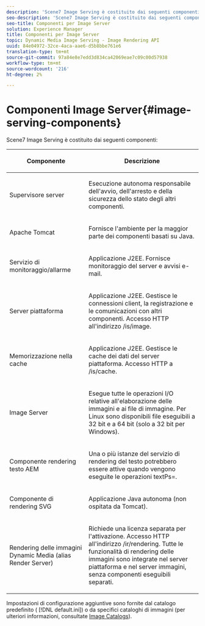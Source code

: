 ```yaml
---
description: 'Scene7 Image Serving è costituito dai seguenti componenti '
seo-description: 'Scene7 Image Serving è costituito dai seguenti componenti '
seo-title: Componenti per Image Server
solution: Experience Manager
title: Componenti per Image Server
topic: Dynamic Media Image Serving - Image Rendering API
uuid: 84e04972-32ce-4aca-aae6-d5b8bbe761e6
translation-type: tm+mt
source-git-commit: 97a84e8e7edd3d834ca42069eae7c09c00d57938
workflow-type: tm+mt
source-wordcount: '216'
ht-degree: 2%

---
```



# Componenti Image Server{#image-serving-components}

Scene7 Image Serving è costituito dai seguenti componenti:

<table id="table_534AF33FE5C4453EACAE0DF35E8E3B63"> 
 <thead> 
  <tr> 
   <th colname="col1" class="entry"> <p>Componente </p> </th> 
   <th colname="col2" class="entry"> <p>Descrizione </p> </th> 
  </tr>
 </thead>
 <tbody> 
  <tr> 
   <td colname="col1"> <p>Supervisore server </p> </td> 
   <td colname="col2"> <p>Esecuzione autonoma responsabile dell'avvio, dell'arresto e della sicurezza dello stato degli altri componenti. </p> </td> 
  </tr> 
  <tr> 
   <td colname="col1"> <p>Apache Tomcat </p> </td> 
   <td colname="col2"> <p>Fornisce l'ambiente per la maggior parte dei componenti basati su Java. </p> </td> 
  </tr> 
  <tr> 
   <td colname="col1"> <p>Servizio di monitoraggio/allarme </p> </td> 
   <td colname="col2"> <p>Applicazione J2EE. Fornisce monitoraggio del server e avvisi e-mail. </p> </td> 
  </tr> 
  <tr> 
   <td colname="col1"> <p>Server piattaforma </p> </td> 
   <td colname="col2"> <p>Applicazione J2EE. Gestisce le connessioni client, la registrazione e le comunicazioni con altri componenti. Accesso HTTP all'indirizzo <span class="filepath"> /is/image</span>. </p> </td> 
  </tr> 
  <tr> 
   <td colname="col1"> <p>Memorizzazione nella cache </p> </td> 
   <td colname="col2"> <p>Applicazione J2EE. Gestisce le cache dei dati del server piattaforma. Accesso HTTP a /is/cache. </p> </td> 
  </tr> 
  <tr> 
   <td colname="col1"> <p>Image Server </p> </td> 
   <td colname="col2"> <p>Esegue tutte le operazioni I/O relative all'elaborazione delle immagini e ai file di immagine. Per Linux sono disponibili file eseguibili a 32 bit e a 64 bit (solo a 32 bit per Windows). </p> </td> 
  </tr> 
  <tr> 
   <td colname="col1"> <p>Componente rendering testo AEM </p> </td> 
   <td colname="col2"> <p>Una o più istanze del servizio di rendering del testo potrebbero essere attive quando vengono eseguite le operazioni <span class="codeph"> textPs=</span>. </p> </td> 
  </tr> 
  <tr> 
   <td colname="col1"> <p>Componente di rendering SVG </p> </td> 
   <td colname="col2"> <p>Applicazione Java autonoma (non ospitata da Tomcat). </p> </td> 
  </tr> 
  <tr> 
   <td colname="col1"> <p>Rendering delle immagini Dynamic Media (alias Render Server) </p> </td> 
   <td colname="col2"> <p>Richiede una licenza separata per l'attivazione. Accesso HTTP all'indirizzo <span class="filepath"> /ir/rendering</span>. Tutte le funzionalità di rendering delle immagini sono integrate nel server piattaforma e nel server immagini, senza componenti eseguibili separati. </p> </td> 
  </tr> 
 </tbody> 
</table>

Impostazioni di configurazione aggiuntive sono fornite dal catalogo predefinito ( [!DNL default.ini]) o da specifici cataloghi di immagini (per ulteriori informazioni, consultate [Image Catalogs](../../is-api/image-catalog/image-serving-api-ref/c-image-catalog-reference/c-overview/c-overview.md#concept-9ce2b6a133de45f783e95cabc5810ac3)).
